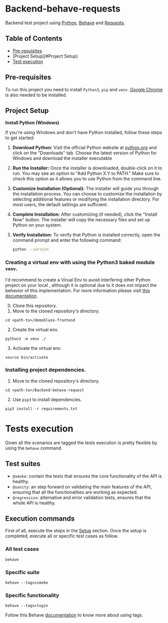 # Backend-behave-requests

 Backend test project using [Python](https://www.python.org/), [Behave](https://behave.readthedocs.io/en/latest/) and [Requests](https://pypi.org/project/requests/). 

 
## Table of Contents

- [Pre-requisites](#Pre-requisites)
- [Project Setup](#Project Setup)
- [Test execution](#testexecution)


## Pre-requisites
To run this project you need to install `Python3`, `pip` and `venv`. [Google Chrome](https://www.google.com/chrome/) is also needed to be installed.

## Project Setup


**Install Python (Windows)**



If you're using Windows and don't have Python installed, follow these steps to get started:

1. **Download Python:** Visit the official Python website at [python.org](https://www.python.org/) and click on the "Downloads" tab. Choose the latest version of Python for Windows and download the installer executable 

2. **Run the Installer:** Once the installer is downloaded, double-click on it to run. You may see an option to "Add Python X.Y to PATH." Make sure to check this option as it allows you to use Python from the command line.

3. **Customize Installation (Optional):** The installer will guide you through the installation process. You can choose to customize the installation by selecting additional features or modifying the installation directory. For most users, the default settings are sufficient.

4. **Complete Installation:** After customizing (if needed), click the "Install Now" button. The installer will copy the necessary files and set up Python on your system.

5. **Verify Installation:** To verify that Python is installed correctly, open the command prompt and enter the following command:

   ```bash
   python --version
   

### Creating a virtual env with using the Python3 baked module `venv`.
I'd recommend to create a Virual Env to avoid interfering other Python project on your local , although it is optional due to it does not impact the behavior of this implementation. For more information please visit [this documentation](https://docs.python.org/3/library/venv.html).

0. Clone this repository.
1. Move to the cloned repository's directory.
```
cd <path-to>/demoblaze-frontend
```
2. Create the virtual env.
```
python3 -m venv ./
```
3. Activate the virtual env.
```
source bin/activate
```

### Installing project dependencies.
1. Move to the cloned repository's directory.
```
cd <path-to>/Backend-behave-request
```
2. Use `pip3` to install dependencies.
```
pip3 install -r requirements.txt
```


# Tests execution

Given all the scenarios are tagged the tests execution is pretty flexible by using the `behave` command.

## Test suites

- `@smoke`: contain the tests that ensures the core functionality of the API is healthy.
- `@sanity`: an step forward on validating the main features of the API, ensuring that all the functionalities are working as expected.
- `@regression`: alternative and error validation tests, ensures that the whole API is healthy.

## Execution commands

First of all, execute the steps in the [Setup](#project-setup) section. Once the setup is completed, execute all or specific test cases as follow. 

### All test cases

``` 
behave
```

### Specific suite

``` 
behave --tags=smoke
```

### Specific functionality

``` 
behave --tags=login
```



Follow this Behave [documentation](https://behave.readthedocs.io/en/latest/tag_expressions.html) to know more about using tags.